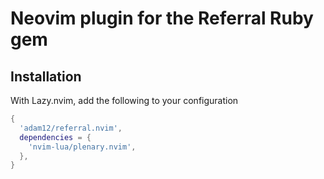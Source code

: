 # Neovim plugin for the Referral Ruby gem

## Installation

With Lazy.nvim, add the following to your configuration

```lua
{
  'adam12/referral.nvim',
  dependencies = {
    'nvim-lua/plenary.nvim',
  },
}
```
